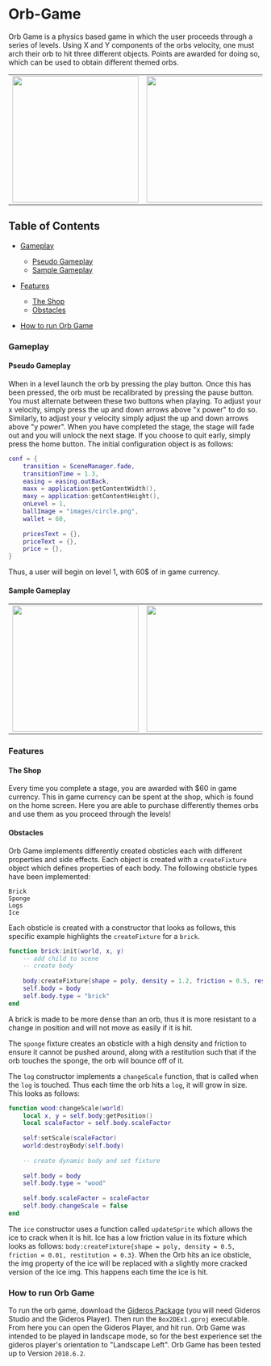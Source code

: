 # Orb-Game
Orb Game is a physics based game in which the user proceeds through a series of levels. 
Using X and Y components of the orbs velocity, one must arch their orb to hit three different objects. 
Points are awarded for doing so, which can be used to obtain different themed orbs.

<table align="center">
    <tr>
        <td>
            <img src="https://github.com/IsaacWatt/Orb-Game/blob/master/docs/levels.jpg" width="250px">
        </td>
        <td>
            <img src="https://github.com/IsaacWatt/Orb-Game/blob/master/docs/menu.jpg" width="250px">
        </td>
        <td>
            <img src="https://github.com/IsaacWatt/Orb-Game/blob/master/docs/shop.jpg" width="250px">
        </td>
    </tr>
</table>

## Table of Contents

- [Gameplay](#gameplay)
	- [Pseudo Gameplay](#pseudo-gameplay)
	- [Sample Gameplay](#sample-gameplay)

- [Features](#features)
    - [The Shop](#the-shop)
    - [Obstacles](#obstacles)
    
- [How to run Orb Game](#how-to-run-orb-game)

### Gameplay

#### Pseudo Gameplay

When in a level launch the orb by pressing the play button. Once this has been pressed, the orb must be recalibrated by pressing the pause button. You must alternate between these two buttons when playing. To adjust your x velocity, simply press the up and down arrows above "x power" to do so. Similarly, to adjust your y velocity simply adjust the up and down arrows above "y power". When you have completed the stage, the stage will fade out and you will unlock the next stage. If you choose to quit early, simply press the home button. The initial configuration object is as follows: 
```lua
conf = {
	transition = SceneManager.fade,
	transitionTime = 1.3,
	easing = easing.outBack,
	maxx = application:getContentWidth(),
	maxy = application:getContentHeight(),
	onLevel = 1,
	ballImage = "images/circle.png",
	wallet = 60,
	
	pricesText = {}, 		
	priceText = {},
	price = {},
}
```
Thus, a user will begin on level 1, with 60$ of in game currency. 

#### Sample Gameplay

<table align="center">
    <tr>
        <td>
		<img src="https://github.com/IsaacWatt/Orb-Game/blob/master/docs/gameplay1.gif" width="250px">
        </td>
        <td>
            <img src="https://github.com/IsaacWatt/Orb-Game/blob/master/docs/gameplay1.gif" width="250px">
        </td>
        <td>
            <img src="https://github.com/IsaacWatt/Orb-Game/blob/master/docs/gameplay1.gif" width="250px">
        </td>
    </tr>
</table>

### Features

#### The Shop
Every time you complete a stage, you are awarded with $60 in game currency. This in game currency can be spent at the shop, which is found on the home screen. Here you are able to purchase differently themes orbs and use them as you proceed through the levels! 

#### Obstacles 
Orb Game implements differently created obsticles each with different properties and side effects. Each object is created with a `createFixture` object which defines properties of each body. The following obsticle types have been implemented: 

```
Brick
Sponge
Logs
Ice 
```

Each obsticle is created with a constructor that looks as follows, this specific example highlights the `createFixture` for a `brick`. 
```lua
function brick:init(world, x, y)
    -- add child to scene
    -- create body
    
    body:createFixture{shape = poly, density = 1.2, friction = 0.5, restitution = 0.4}
    self.body = body
    self.body.type = "brick"
end 
```
A brick is made to be more dense than an orb, thus it is more resistant to a change in position and will not move as easily if it is hit. 

The `sponge` fixture creates an obsticle with a high density and friction to ensure it cannot be pushed around, along with a restitution such that if the orb touches the sponge, the orb will bounce off of it. 

The `log` constructor implements a `changeScale` function, that is called when the `log` is touched. Thus each time the orb hits a `log`, it will grow in size. This looks as follows: 
```lua
function wood:changeScale(world)
	local x, y = self.body:getPosition()
	local scaleFactor = self.body.scaleFactor 
	
	self:setScale(scaleFactor)
	world:destroyBody(self.body)
	
    -- create dynamic body and set fixture 
	
	self.body = body
	self.body.type = "wood"
	
	self.body.scaleFactor = scaleFactor
	self.body.changeScale = false 
end 
```

The `ice` constructor uses a function called `updateSprite` which allows the ice to crack when it is hit. Ice has a low friction value in its fixture which looks as follows: 
`body:createFixture{shape = poly, density = 0.5, friction = 0.01, restitution = 0.3}`. 
When the Orb hits an ice obsticle, the img property of the ice will be replaced with a slightly more cracked version of the ice img. This happens each time the ice is hit. 

### How to run Orb Game
To run the orb game, download the [Gideros Package](https://github.com/gideros/gideros/releases) (you will need Gideros Studio and the Gideros Player). Then run the `Box2DEx1.gproj` executable. From here you can open the Gideros Player, and hit run. 
Orb Game was intended to be played in landscape mode, so for the best experience set the gideros player's orientation to "Landscape Left". Orb Game has been tested up to Version `2018.6.2`. 

